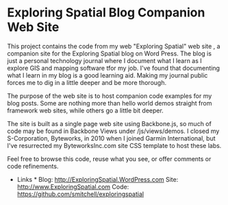 Exploring Spatial Blog Companion Web Site
=========================================

This project contains the code from my web "Exploring Spatial" web site , a companion site for the Exploring Spatial blog on Word Press. The blog is
just a personal technology journal where I document what I learn as I explore GIS and mapping software tfor my job. I've
found that documenting what I learn in my blog is a good learning aid. Making my journal public forces me to dig in a little deeper and be more thorough.

The purpose of the web site is to host companion code examples for my blog posts. Some are nothing more than hello world demos straight from framework web sites,
while others go a little bit deeper.

The site is built as a single page web site using Backbone.js, so much of code may be found in Backbone Views under /js/views/demos.
I closed my S-Corporation, Byteworks, in 2010 when I joined Garmin International, but I've resurrected my ByteworksInc.com site CSS template to host these labs.

Feel free to browse this code, reuse what you see, or offer comments or code refinements.


* Links *
Blog: http://ExploringSpatial.WordPress.com
Site: http://www.ExploringSpatial.com
Code: https://github.com/smitchell/exploringspatial